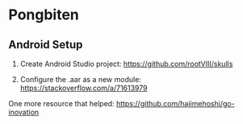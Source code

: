 # Pongbiten

## Android Setup

1. Create Android Studio project: https://github.com/rootVIII/skulls

2. Configure the .aar as a new module: https://stackoverflow.com/a/71613979

One more resource that helped: https://github.com/hajimehoshi/go-inovation